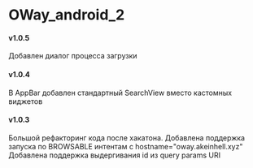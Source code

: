 # OWay_android_2
#### v1.0.5
Добавлен диалог процесса загрузки
#### v1.0.4
В AppBar добавлен стандартный SearchView вместо кастомных виджетов
#### v1.0.3
Большой рефакторинг кода после хакатона.
Добавлена поддержка запуска по BROWSABLE интентам с hostname="oway.akeinhell.xyz"
Добавлена поддержка выдергивания id из query params URI